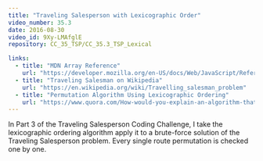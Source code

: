 ```yaml
---
title: "Traveling Salesperson with Lexicographic Order"
video_number: 35.3
date: 2016-08-30
video_id: 9Xy-LMAfglE
repository: CC_35_TSP/CC_35.3_TSP_Lexical

links:
  - title: "MDN Array Reference"  
    url: "https://developer.mozilla.org/en-US/docs/Web/JavaScript/Reference/Global_Objects/Array"
  - title: "Traveling Salesman on Wikipedia"  
    url: "https://en.wikipedia.org/wiki/Travelling_salesman_problem"
  - title: "Permutation Algorithm Using Lexicographic Ordering"  
    url: "https://www.quora.com/How-would-you-explain-an-algorithm-that-generates-permutations-using-lexicographic-ordering"
---
```


In Part 3 of the Traveling Salesperson Coding Challenge, I take the lexicographic ordering algorithm apply it to a brute-force solution of the Traveling Salesperson problem.  Every single route permutation is checked one by one.
